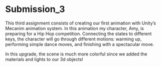 # Submission_3
This third assignment consists of creating our first animation with Unity’s Mecanim animation system. In this animation my character, Amy, is preparing for a Hip Hop competition. Connecting the states to different keys, the character will go through different motions: warming up, performing simple dance moves, and finishing with a spectacular move.

In this upgrade, the scene is much more colorful since we added the materials and lights to our 3d objects!
